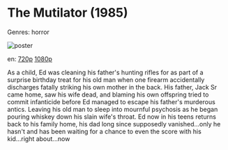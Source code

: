 # The Mutilator (1985)

Genres: horror

![poster](http://image.tmdb.org/t/p/w500/70WHpVVDYBCmnhgM5mxbQ55xkmm.jpg)

en:
  [720p](magnet:?xt=urn:btih:F11A369A199E803E424BFDFFE2A926980F22FEB7&tr=udp://glotorrents.pw:6969/announce&tr=udp://tracker.opentrackr.org:1337/announce&tr=udp://torrent.gresille.org:80/announce&tr=udp://tracker.openbittorrent.com:80&tr=udp://tracker.coppersurfer.tk:6969&tr=udp://tracker.leechers-paradise.org:6969&tr=udp://p4p.arenabg.ch:1337&tr=udp://tracker.internetwarriors.net:1337)
  [1080p](magnet:?xt=urn:btih:E01F5410B4F63C156DD2ECF078917F0142D60C98&tr=udp://glotorrents.pw:6969/announce&tr=udp://tracker.opentrackr.org:1337/announce&tr=udp://torrent.gresille.org:80/announce&tr=udp://tracker.openbittorrent.com:80&tr=udp://tracker.coppersurfer.tk:6969&tr=udp://tracker.leechers-paradise.org:6969&tr=udp://p4p.arenabg.ch:1337&tr=udp://tracker.internetwarriors.net:1337)
  


As a child, Ed was cleaning his father's hunting rifles for as part of a surprise birthday treat for his old man when one firearm accidentally discharges fatally striking his own mother in the back. His father, Jack Sr came home, saw his wife dead, and blaming his own offspring tried to commit infanticide before Ed managed to escape his father's murderous antics. Leaving his old man to sleep into mournful psychosis as he began pouring whiskey down his slain wife's throat. Ed now in his teens returns back to his family home, his dad long since supposedly vanished...only he hasn't and has been waiting for a chance to even the score with his kid...right about...now